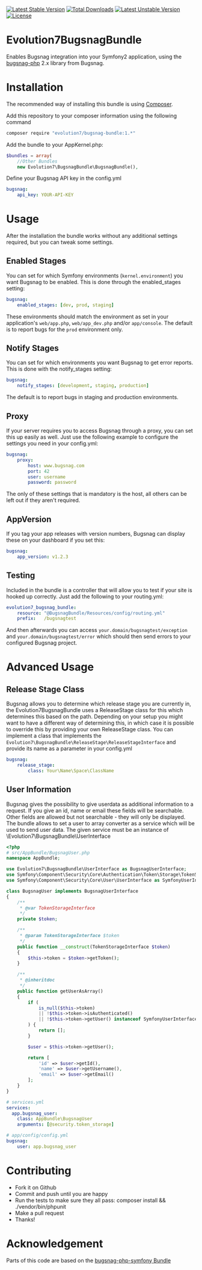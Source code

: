 [![Latest Stable Version](https://poser.pugx.org/evolution7/bugsnag-bundle/v/stable)](https://packagist.org/packages/evolution7/bugsnag-bundle) [![Total Downloads](https://poser.pugx.org/evolution7/bugsnag-bundle/downloads)](https://packagist.org/packages/evolution7/bugsnag-bundle) [![Latest Unstable Version](https://poser.pugx.org/evolution7/bugsnag-bundle/v/unstable)](https://packagist.org/packages/evolution7/bugsnag-bundle) [![License](https://poser.pugx.org/evolution7/bugsnag-bundle/license)](https://packagist.org/packages/evolution7/bugsnag-bundle)

# Evolution7BugsnagBundle #
Enables Bugsnag integration into your Symfony2 application, using the [bugsnag-php](https://github.com/bugsnag/bugsnag-php) 2.x library from Bugsnag.

# Installation #
The recommended way of installing this bundle is using [Composer](http://getcomposer.org/). 

Add this repository to your composer information using the following command

```bash
composer require "evolution7/bugsnag-bundle:1.*"
```

Add the bundle to your AppKernel.php:

```php
$bundles = array(
    //Other Bundles
    new Evolution7\BugsnagBundle\BugsnagBundle(),
```

Define your Bugsnag API key in the config.yml

```yml
bugsnag:
    api_key: YOUR-API-KEY
```

# Usage #
After the installation the bundle works without any additional settings required, but you can tweak some settings.

## Enabled Stages ##
You can set for which Symfony environments (`kernel.environment`) you want Bugsnag to be enabled. This is done through the enabled_stages setting:

```yml
bugsnag:
    enabled_stages: [dev, prod, staging]
```

These environments should match the environment as set in your application's `web/app.php`, `web/app_dev.php` and/or `app/console`. The default is to report bugs for the `prod` environment only.


## Notify Stages ##
You can set for which environments you want Bugsnag to get error reports. This is done with the notify_stages setting:

```yml
bugsnag:
    notify_stages: [development, staging, production]
```

The default is to report bugs in staging and production environments.


## Proxy ##
If your server requires you to access Bugsnag through a proxy, you can set this up easily as well. Just use the following example to configure the settings you need in your config.yml:

```yml
bugsnag:
    proxy:
        host: www.bugsnag.com
        port: 42
        user: username
        password: password
```

The only of these settings that is mandatory is the host, all others can be left out if they aren't required.

## AppVersion ##
If you tag your app releases with version numbers, Bugsnag can display these on your dashboard if you set this:

```yml
bugsnag:
    app_version: v1.2.3
```

## Testing ##
Included in the bundle is a controller that will allow you to test if your site is hooked up correctly. Just add the following to your routing.yml:

```yml
evolution7_bugsnag_bundle:
    resource: "@BugsnagBundle/Resources/config/routing.yml"
    prefix:   /bugsnagtest
```

And then afterwards you can access `your.domain/bugsnagtest/exception` and `your.domain/bugsnagtest/error` which should then send errors to your configured Bugsnag project.

# Advanced Usage #

## Release Stage Class ##
Bugsnag allows you to determine which release stage you are currently in, the Evolution7BugsnagBundle uses a ReleaseStage class for this which determines this based on the path. Depending on your setup you might want to have a different way of determining this, in which case it is possible to override this by providing your own ReleaseStage class.
You can implement a class that implements the `Evolution7\BugsnagBundle\ReleaseStage\ReleaseStageInterface` and provide its name as a parameter in your config.yml

```yml
bugsnag:
    release_stage:
        class: Your\Name\Space\ClassName
```

## User Information ##
Bugsnag gives the possibility to give userdata as additional information to a request. If you give an id, name or email these fields will be searchable. Other fields are allowed
but not searchable - they will only be displayed. The bundle allows to set a user to array converter as a service which will be used to send user data.
The given service must be an instance of \Evolution7\BugsnagBundle\UserInterface

```php
<?php
# src/AppBundle/BugsnagUser.php
namespace AppBundle;

use Evolution7\BugsnagBundle\UserInterface as BugsnagUserInterface;
use Symfony\Component\Security\Core\Authentication\Token\Storage\TokenStorageInterface;
use Symfony\Component\Security\Core\User\UserInterface as SymfonyUserInterface;

class BugsnagUser implements BugsnagUserInterface
{
    /**
     * @var TokenStorageInterface
     */
    private $token;

    /**
     * @param TokenStorageInterface $token
     */
    public function __construct(TokenStorageInterface $token)
    {
        $this->token = $token->getToken();
    }

    /**
     * @inheritdoc
     */
    public function getUserAsArray()
    {
        if (
            is_null($this->token)
            || !$this->token->isAuthenticated()
            || !$this->token->getUser() instanceof SymfonyUserInterface
        ) {
            return [];
        }

        $user = $this->token->getUser();

        return [
            'id' => $user->getId(),
            'name' => $user->getUsername(),
            'email' => $user->getEmail()
        ];
    }
}
```

```yml
# services.yml
services:
  app.bugsnag_user:
    class: AppBundle\BugsnagUser
    arguments: [@security.token_storage]
```

```yml
# app/config/config.yml
bugsnag:
    user: app.bugsnag_user
```

# Contributing #

* Fork it on Github
* Commit and push until you are happy
* Run the tests to make sure they all pass: composer install && ./vendor/bin/phpunit
* Make a pull request
* Thanks!

# Acknowledgement #
Parts of this code are based on the [bugsnag-php-symfony Bundle](https://github.com/wrep/bugsnag-php-symfony)
